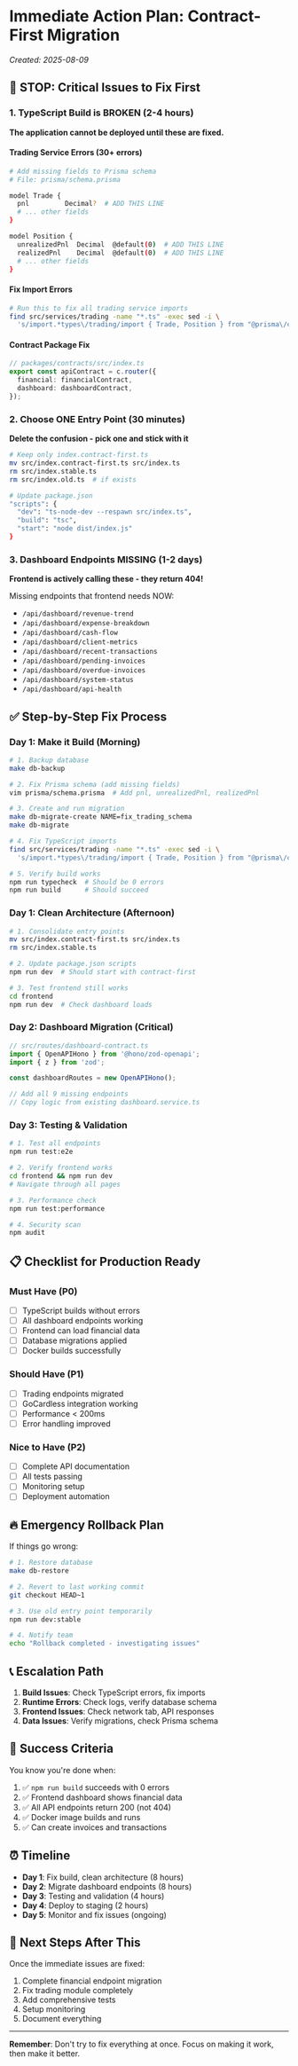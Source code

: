 # Immediate Action Plan: Contract-First Migration
*Created: 2025-08-09*

## 🚨 STOP: Critical Issues to Fix First

### 1. TypeScript Build is BROKEN (2-4 hours)
**The application cannot be deployed until these are fixed.**

#### Trading Service Errors (30+ errors)
```bash
# Add missing fields to Prisma schema
# File: prisma/schema.prisma

model Trade {
  pnl         Decimal?  # ADD THIS LINE
  # ... other fields
}

model Position {
  unrealizedPnl  Decimal  @default(0)  # ADD THIS LINE
  realizedPnl    Decimal  @default(0)  # ADD THIS LINE
  # ... other fields
}
```

#### Fix Import Errors
```bash
# Run this to fix all trading service imports
find src/services/trading -name "*.ts" -exec sed -i \
  's/import.*types\/trading/import { Trade, Position } from "@prisma\/client"/g' {} \;
```

#### Contract Package Fix
```typescript
// packages/contracts/src/index.ts
export const apiContract = c.router({
  financial: financialContract,
  dashboard: dashboardContract,
});
```

### 2. Choose ONE Entry Point (30 minutes)
**Delete the confusion - pick one and stick with it**

```bash
# Keep only index.contract-first.ts
mv src/index.contract-first.ts src/index.ts
rm src/index.stable.ts
rm src/index.old.ts  # if exists

# Update package.json
"scripts": {
  "dev": "ts-node-dev --respawn src/index.ts",
  "build": "tsc",
  "start": "node dist/index.js"
}
```

### 3. Dashboard Endpoints MISSING (1-2 days)
**Frontend is actively calling these - they return 404!**

Missing endpoints that frontend needs NOW:
- `/api/dashboard/revenue-trend`
- `/api/dashboard/expense-breakdown`
- `/api/dashboard/cash-flow`
- `/api/dashboard/client-metrics`
- `/api/dashboard/recent-transactions`
- `/api/dashboard/pending-invoices`
- `/api/dashboard/overdue-invoices`
- `/api/dashboard/system-status`
- `/api/dashboard/api-health`

## ✅ Step-by-Step Fix Process

### Day 1: Make it Build (Morning)
```bash
# 1. Backup database
make db-backup

# 2. Fix Prisma schema (add missing fields)
vim prisma/schema.prisma  # Add pnl, unrealizedPnl, realizedPnl

# 3. Create and run migration
make db-migrate-create NAME=fix_trading_schema
make db-migrate

# 4. Fix TypeScript imports
find src/services/trading -name "*.ts" -exec sed -i \
  's/import.*types\/trading/import { Trade, Position } from "@prisma\/client"/g' {} \;

# 5. Verify build works
npm run typecheck  # Should be 0 errors
npm run build      # Should succeed
```

### Day 1: Clean Architecture (Afternoon)
```bash
# 1. Consolidate entry points
mv src/index.contract-first.ts src/index.ts
rm src/index.stable.ts

# 2. Update package.json scripts
npm run dev  # Should start with contract-first

# 3. Test frontend still works
cd frontend
npm run dev  # Check dashboard loads
```

### Day 2: Dashboard Migration (Critical)
```typescript
// src/routes/dashboard-contract.ts
import { OpenAPIHono } from '@hono/zod-openapi';
import { z } from 'zod';

const dashboardRoutes = new OpenAPIHono();

// Add all 9 missing endpoints
// Copy logic from existing dashboard.service.ts
```

### Day 3: Testing & Validation
```bash
# 1. Test all endpoints
npm run test:e2e

# 2. Verify frontend works
cd frontend && npm run dev
# Navigate through all pages

# 3. Performance check
npm run test:performance

# 4. Security scan
npm audit
```

## 📋 Checklist for Production Ready

### Must Have (P0)
- [ ] TypeScript builds without errors
- [ ] All dashboard endpoints working
- [ ] Frontend can load financial data
- [ ] Database migrations applied
- [ ] Docker builds successfully

### Should Have (P1)
- [ ] Trading endpoints migrated
- [ ] GoCardless integration working
- [ ] Performance < 200ms
- [ ] Error handling improved

### Nice to Have (P2)
- [ ] Complete API documentation
- [ ] All tests passing
- [ ] Monitoring setup
- [ ] Deployment automation

## 🔥 Emergency Rollback Plan

If things go wrong:
```bash
# 1. Restore database
make db-restore

# 2. Revert to last working commit
git checkout HEAD~1

# 3. Use old entry point temporarily
npm run dev:stable

# 4. Notify team
echo "Rollback completed - investigating issues"
```

## 📞 Escalation Path

1. **Build Issues**: Check TypeScript errors, fix imports
2. **Runtime Errors**: Check logs, verify database schema
3. **Frontend Issues**: Check network tab, API responses
4. **Data Issues**: Verify migrations, check Prisma schema

## 🎯 Success Criteria

You know you're done when:
1. ✅ `npm run build` succeeds with 0 errors
2. ✅ Frontend dashboard shows financial data
3. ✅ All API endpoints return 200 (not 404)
4. ✅ Docker image builds and runs
5. ✅ Can create invoices and transactions

## ⏰ Timeline

- **Day 1**: Fix build, clean architecture (8 hours)
- **Day 2**: Migrate dashboard endpoints (8 hours)
- **Day 3**: Testing and validation (4 hours)
- **Day 4**: Deploy to staging (2 hours)
- **Day 5**: Monitor and fix issues (ongoing)

## 🚀 Next Steps After This

Once the immediate issues are fixed:
1. Complete financial endpoint migration
2. Fix trading module completely
3. Add comprehensive tests
4. Setup monitoring
5. Document everything

---

**Remember**: Don't try to fix everything at once. Focus on making it work, then make it better.